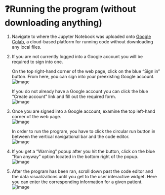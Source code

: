 # ❓Running the program (without downloading anything)
1. Navigate to where the Jupyter Notebook was uploaded onto [Google Colab](colab.research.google.com/drive/1gUbvZCjDTxzFoz_blbkDKQwGoaY81uNG?usp=sharing), a cloud-based platform for running code without downloading any local files.
   
2.	If you are not currently logged into a Google account you will be required to sign into one. 

    On the top right-hand corner of the web page, click on the blue “Sign in” button. From here, you can sign into your preexisting Google account. 
    <br>![image](https://github.com/drewmarsh/stroke-detector-AI/assets/78824781/1b8efed7-b2cf-4bf9-a638-b5cb6696969e)

    If you do not already have a Google account you can click the blue “Create account” link and fill out the required form.
    <br>![image](https://github.com/drewmarsh/stroke-detector-AI/assets/78824781/2389248e-a20f-442a-a9b4-2024d26520c5)

3.	Once you are signed into a Google account, examine the top left-hand corner of the web page.
    <br>![image](https://github.com/drewmarsh/stroke-detector-AI/assets/78824781/1b72c3e7-e8fd-4726-969c-3017513bd3c8)

    In order to run the program, you have to click the circular run button in between the vertical navigational bar and the code editor.
    <br>![image](https://github.com/drewmarsh/stroke-detector-AI/assets/78824781/c1da58ab-6484-40e1-93b5-d35de2ee1534)
  	
4.	If you get a “Warning” popup after you hit the button, click on the blue “Run anyway” option located in the bottom right of the popup.
    <br>![image](https://github.com/drewmarsh/stroke-detector-AI/assets/78824781/87f4388a-ae22-451d-b514-f20d6daabc4c)

5. After the program has been ran, scroll down past the code editor and the data visualizations until you get to the user interactive widget. Here you can enter the corresponding information for a given patient.
   <br>![image](https://github.com/drewmarsh/stroke-detector-AI/assets/78824781/380e2afa-7798-4e9d-aee5-46a786c6ec8d)


